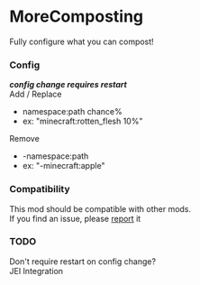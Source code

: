 # MoreComposting
Fully configure what you can compost!<br>

### Config
***config change requires restart***<br>
Add / Replace<br>
- namespace:path chance%<br>
- ex: "minecraft:rotten_flesh 10%"

Remove<br>
- -namespace:path<br>
- ex: "-minecraft:apple"


### Compatibility
This mod should be compatible with other mods.<br>
If you find an issue, please [report](https://github.com/BananaPuppy/MoreComposting/issues/new/choose) it


### TODO
Don't require restart on config change?<br>
JEI Integration
